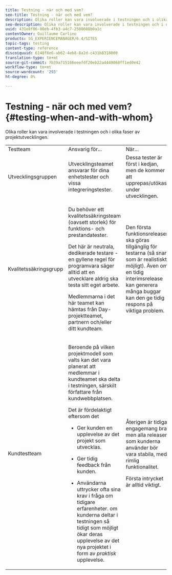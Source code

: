```yaml
---
title: Testning - när och med vem?
seo-title: Testning - när och med vem?
description: Olika roller kan vara involverade i testningen och i olika faser av projektutvecklingen
seo-description: Olika roller kan vara involverade i testningen och i olika faser av projektutvecklingen
uuid: 431e8f06-80eb-4fb3-a4c7-2580608b0a1c
contentOwner: Guillaume Carlino
products: SG_EXPERIENCEMANAGER/6.4/SITES
topic-tags: testing
content-type: reference
discoiquuid: 6148f8e6-ab62-4eb8-8a2d-c431b8318000
translation-type: tm+mt
source-git-commit: 7b39a715166eeefdf20eb22a4449068ff1ed0e42
workflow-type: tm+mt
source-wordcount: '293'
ht-degree: 0%

---
```



# Testning - när och med vem?{#testing-when-and-with-whom}

Olika roller kan vara involverade i testningen och i olika faser av projektutvecklingen.

<table> 
 <tbody> 
  <tr> 
   <td>Testteam</td> 
   <td>Ansvarig för... </td> 
   <td>När...</td> 
  </tr> 
  <tr> 
   <td>Utvecklingsgruppen</td> 
   <td>Utvecklingsteamet ansvarar för dina enhetstester och vissa integreringstester.</td> 
   <td>Dessa tester är först i kedjan, men de kommer att upprepas/utökas under utvecklingen.</td> 
  </tr> 
  <tr> 
   <td>Kvalitetssäkringsgrupp</td> 
   <td><p>Du behöver ett kvalitetssäkringsteam (oavsett storlek) för funktions- och prestandatester.</p> <p>Det här är neutrala, dedikerade testare - en gyllene regel för programvara säger alltid att en utvecklare aldrig ska testa sitt eget arbete.</p> <p>Medlemmarna i det här teamet kan hämtas från Day-projektteamet, partnern och/eller ditt kundteam.</p> </td> 
   <td><p>Den första funktionsreleasen ska göras tillgänglig för testarna (så snart som är realistiskt möjligt). Även om en tidig interimsrelease kan generera många buggar kan den ge tidig respons på viktiga problem.</p> </td> 
  </tr> 
  <tr> 
   <td>Kundtestteam</td> 
   <td><p>Beroende på vilken projektmodell som valts kan det vara planerat att medlemmar i kundteamet ska delta i testningen, särskilt författare från kundwebbplatsen.</p> <p>Det är fördelaktigt eftersom det</p> 
    <ul> 
     <li><p>Ger kunden en upplevelse av det projekt som utvecklas.</p> </li> 
     <li><p>Ger tidig feedback från kunden.</p> </li> 
     <li><p>Användarna uttrycker ofta sina krav i fråga om tidigare erfarenheter. om kunderna deltar i testningen så tidigt som möjligt ökar deras upplevelse av det nya projektet i form av <i>praktisk</i> upplevelse.</p> </li> 
    </ul> </td> 
   <td><p>Återigen är tidiga engagemang bra, men alla releaser som kunderna använder bör vara stabila, med rimlig funktionalitet.</p> <p>Första intrycket är alltid viktigt.</p> </td> 
  </tr> 
 </tbody> 
</table>

